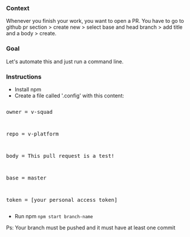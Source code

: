 ### Context

Whenever you finish your work, you want to open a PR. You have to go to github pr section > create new > select base and head branch > add title and a body > create.

### Goal

Let's automate this and just run a command line.


### Instructions

- Install npm
- Create a file called '.config' with this content:
<pre><p>owner = v-squad</p>
<p>repo = v-platform</p>
<p>body = This pull request is a test!</p>
<p>base = master</p>
<p>token = [your personal access token]</p></pre>
- Run npm `npm start branch-name`

Ps: Your branch must be pushed and it must have at least one commit